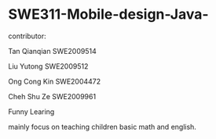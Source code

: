 # SWE311-Mobile-design-Java-

contributor:

  Tan Qianqian SWE2009514
  
  Liu Yutong   SWE2009512
  
  Ong Cong Kin SWE2004472
  
  Cheh Shu Ze  SWE2009961
  
  
 
 Funny Learing
 
 
  mainly focus on teaching children basic math and english.
  
